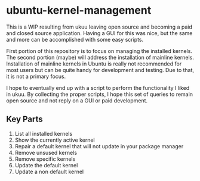 # ubuntu-kernel-management

This is a WIP resulting from ukuu leaving open source and becoming a paid and closed source application. Having a GUI for this was nice, but the same and more can be accomplished with some easy scripts.

First portion of this repository is to focus on managing the installed kernels. The second portion (maybe) will address the installation of mainline kernels. Installation of mainline kernels in Ubuntu is really not recommended for most users but can be quite handy for development and testing. Due to that, it is not a primary focus.

I hope to eventually end up with a script to perform the functionality I liked in ukuu. By collecting the proper scripts, I hope this set of queries to remain open source and not reply on a GUI or paid development.

## Key Parts
1. List all installed kernels
1. Show the currently active kernel
1. Repair a default kernel that will not update in your package manager
1. Remove unsused kernels
1. Remove specific kernels
1. Update the default kernel
1. Update a non default kernel
